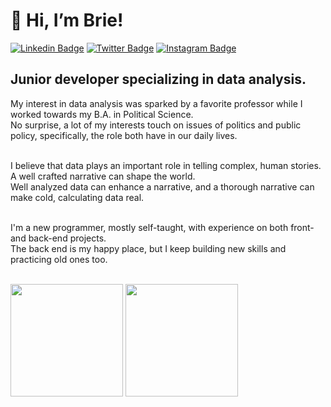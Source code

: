 # 👋 Hi, I’m Brie!
[![Linkedin Badge](https://img.shields.io/badge/-LinkedIn-0e76a8?style=flat-square&logo=Linkedin&logoColor=white)](https://linkedin.com/in/briepowell)
[![Twitter Badge](https://img.shields.io/badge/-Twitter-00acee?style=flat-square&logo=Twitter&logoColor=white)](https://twitter.com/@92Brie)
[![Instagram Badge](https://img.shields.io/badge/-Instagram-e4405f?style=flat-square&logo=Instagram&logoColor=white)](https://instagram.com/briebrie92)

## Junior developer specializing in data analysis.

My interest in data analysis was sparked by a favorite professor while I worked towards my B.A. in Political Science.<br>
No surprise, a lot of my interests touch on issues of politics and public policy, specifically, the role both have in our daily lives.<br><br>

I believe that data plays an important role in telling complex, human stories. A well crafted narrative can shape the world.<br>
Well analyzed data can enhance a narrative, and a thorough narrative can make cold, calculating data real.<br><br>

I'm a new programmer, mostly self-taught, with experience on both front- and back-end projects.<br>
The back end is my happy place, but I keep building new skills and practicing old ones too.<br><br>

<p>
  <img height="180em" src="https://github-readme-stats.vercel.app/api?username=BriePowell&show_icons=true&hide_border=true&&count_private=true&include_all_commits=true" />
  <img height="180em" src="https://github-readme-stats.vercel.app/api/top-langs/?username=BriePowell&exclude_repo=KNN-Image-Classification&show_icons=true&hide_border=true&layout=compact&langs_count=8"/>
</p>
